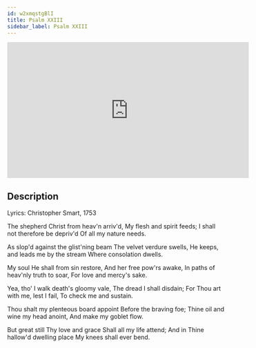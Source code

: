 ```yaml
---
id: w2xmqstgBlI
title: Psalm XXIII
sidebar_label: Psalm XXIII
---
```


<iframe
  width="560"
  height="315"
  src="https://www.youtube.com/embed/w2xmqstgBlI"
  title="YouTube video player"
  frameborder="0"
  allow="accelerometer; autoplay; clipboard-write; encrypted-media; gyroscope; picture-in-picture; web-share"
  referrerpolicy="strict-origin-when-cross-origin"
  allowfullscreen
></iframe>

## Description

Lyrics: Christopher Smart, 1753

The shepherd Christ from heav'n arriv'd,
My flesh and spirit feeds;
I shall not therefore be depriv'd
Of all my nature needs.

As slop'd against the glist'ning beam
The velvet verdure swells,
He keeps, and leads me by the stream
Where consolation dwells.

My soul He shall from sin restore,
And her free pow'rs awake,
In paths of heav'nly truth to soar,
For love and mercy's sake.

Yea, tho' I walk death's gloomy vale,
The dread I shall disdain;
For Thou art with me, lest I fail,
To check me and sustain.

Thou shalt my plenteous board appoint
Before the braving foe;
Thine oil and wine my head anoint,
And make my goblet flow.

But great still Thy love and grace
Shall all my life attend;
And in Thine hallow'd dwelling place
My knees shall ever bend.
